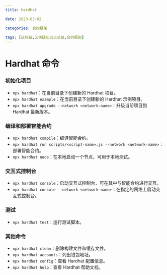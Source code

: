 ```yaml
---
title: Hardhat

date: 2023-03-02	

categories: 合约框架	

tags: [区块链,区块链知识点总结,合约框架]
---	
```


# Hardhat 命令

### 初始化项目

- `npx hardhat`：在当前目录下创建新的 Hardhat 项目。
- `npx hardhat example`：在当前目录下创建新的 Hardhat 示例项目。
- `npx hardhat upgrade --network <network-name>`：升级当前项目到 Hardhat 最新版本。

### 编译和部署智能合约

- `npx hardhat compile`：编译智能合约。
- `npx hardhat run scripts/<script-name>.js --network <network-name>`：部署智能合约。
- `npx hardhat node`：在本地启动一个节点，可用于本地测试。

### 交互式控制台

- `npx hardhat console`：启动交互式控制台，可在其中与智能合约进行交互。
- `npx hardhat console --network <network-name>`：在指定的网络上启动交互式控制台。

### 测试

- `npx hardhat test`：运行测试脚本。

### 其他命令

- `npx hardhat clean`：删除构建文件和缓存文件。
- `npx hardhat accounts`：列出钱包地址。
- `npx hardhat config`：查看 Hardhat 配置信息。
- `npx hardhat help`：查看 Hardhat 帮助文档。

